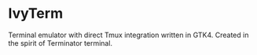 # IvyTerm
Terminal emulator with direct Tmux integration written in GTK4. Created in the spirit of Terminator terminal.
